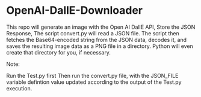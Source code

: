 # OpenAI-DallE-Downloader
This repo will generate an image with the Open AI DallE API, Store the JSON Response, The script convert.py will read a JSON file. The script then fetches the Base64-encoded string from the JSON data, decodes it, and saves the resulting image data as a PNG file in a directory. Python will even create that directory for you, if necessary.


Note:

Run the Test.py first
Then run the convert.py file, with the JSON_FILE variable defintion value updated according to the output of the Test.py execution. 
